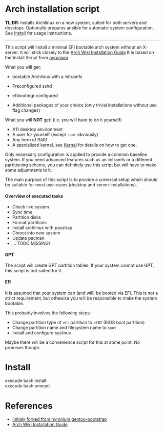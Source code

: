 # Arch installation script

**TL;DR:** Installs Archlinux on a new system, suited for both servers and desktops.
Optionally prepares ansible for automatic system configuration.
See [Install](#Install) for usage instructions.

---

This script will install a minimal EFI bootable arch system without an X-server.
It will stick closely to the [Arch Wiki Installation Guide](https://wiki.archlinux.org/index.php/installation_guide)
It is based on the Install Skript from [nyronium](https://github.com/nyronium/gentoo-bootstrap)

What you will get:

* bootable Archlinux with a Initramfs
* Preconfigured sshd
* efibootmgr configured

* Additional packages of your choice (only trivial installations without use flag changes)

What you will **NOT** get: (i.e. you will have to do it yourself)

* X11 desktop environment
* A user for yourself (except `root` obviously)
* Any form of RAID
* A specialized kernel, see [Kernel](#Kernel) for details on how to get one.

Only necessary configuration is applied to provide a common baseline system.
If you need advanced features such as an initramfs or a different
partitioning scheme, you can definitely use this script but will
have to make some adjustments to it.

The main purpose of this script is to provide a universal setup
which should be suitable for most use-cases (desktop and server installations).

#### Overview of executed tasks

* Check live system
* Sync time
* Partition disks
* Format partitions
* Install archlinux with pacstrap
* Chroot into new system
* Update pacman
* ... TODO MISSING!

#### GPT

The script will create GPT partition tables. If your system cannot use GPT,
this script is not suited for it.

#### EFI

It is assumed that your system can (and will) be booted via EFI.
This is not a strict requirement, but othewise you will be responsible
to make the system bootable.

This probably involves the following steps:

* Change partition type of `efi` partition to `ef02` (BIOS boot partition)
* Change partition name and filesystem name to `boot`
* Install and configure syslinux

Maybe there will be a convenience script for this at some point.
No promises though.

# Install
execude bash install  
execude bash umount


# References

* [Initialy forked from nyronium gentoo-bootstrap](https://github.com/nyronium/gentoo-bootstrap)
* [Arch Wiki Installation Guide](https://wiki.archlinux.org/index.php/installation_guide)
